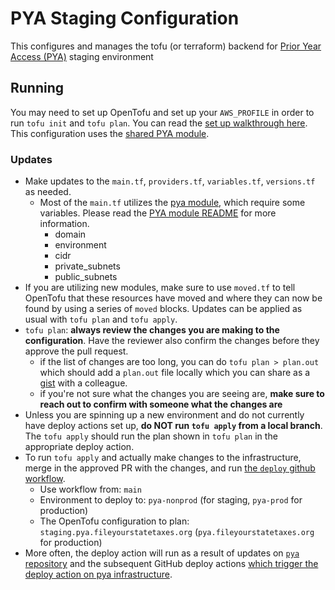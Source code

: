 # PYA Staging Configuration

This configures and manages the tofu (or terraform) backend for [Prior Year Access (PYA)](https://github.com/codeforamerica/pya) staging environment

## Running

You may need to set up OpenTofu and set up your `AWS_PROFILE` in order to run `tofu init` and `tofu plan`.
You can read the [set up walkthrough here](https://www.notion.so/cfa/Setting-up-new-tax-benefits-backend-infrastructure-using-OpenTofu-200373fd79b2809cab2fc8c0eead8d1a?source=copy_link#200373fd79b280ce8b43c466ec7093e5).
This configuration uses the [shared PYA module](https://github.com/codeforamerica/tax-benefits-backend/tree/main/tofu/modules/pya).

### Updates

- Make updates to the `main.tf`, `providers.tf`, `variables.tf`, `versions.tf` as needed.
  - Most of the `main.tf` utilizes the [pya module](https://github.com/codeforamerica/tax-benefits-backend/tree/main/tofu/modules/pya), which require some variables. Please read the [PYA module README](https://github.com/codeforamerica/tax-benefits-backend/tree/add-read-me/tofu/modules/pya) for more information.
    - domain
    - environment
    - cidr
    - private_subnets
    - public_subnets
- If you are utilizing new modules, make sure to use `moved.tf` to tell OpenTofu that these resources have moved and where they can now be found by using a series of `moved` blocks.
Updates can be applied as usual with `tofu plan` and `tofu apply`.
- `tofu plan`: **always review the changes you are making to the configuration**.
  Have the reviewer also confirm the changes before they approve the pull request.
  - if the list of changes are too long, you can do `tofu plan > plan.out`
    which should add a `plan.out` file locally which you can share as a [gist](https://gist.github.com/) with a colleague.
  - if you're not sure what the changes you are seeing are,
    **make sure to reach out to confirm with someone what the changes are**
- Unless you are spinning up a new environment and do not currently have deploy actions set up,
  **do NOT run `tofu apply` from a local branch**. The `tofu apply` should run the plan shown in
  `tofu plan` in the appropriate deploy action.
- To run `tofu apply` and actually make changes to the infrastructure,
  merge in the approved PR with the changes, and run [the `deploy` github workflow](https://github.com/codeforamerica/tax-benefits-backend/actions/workflows/deploy.yaml).
  - Use workflow from: `main`
  - Environment to deploy to: `pya-nonprod` (for staging, `pya-prod` for production)
  - The OpenTofu configuration to plan: `staging.pya.fileyourstatetaxes.org` (`pya.fileyourstatetaxes.org` for production)
- More often, the deploy action will run as a result of updates on [`pya` repository](https://github.com/codeforamerica/pya)
  and the subsequent GitHub deploy actions [which trigger the deploy action on pya infrastructure](https://github.com/codeforamerica/pya/blob/main/.github/workflows/deploy-to-staging.yml#L84-L98).
